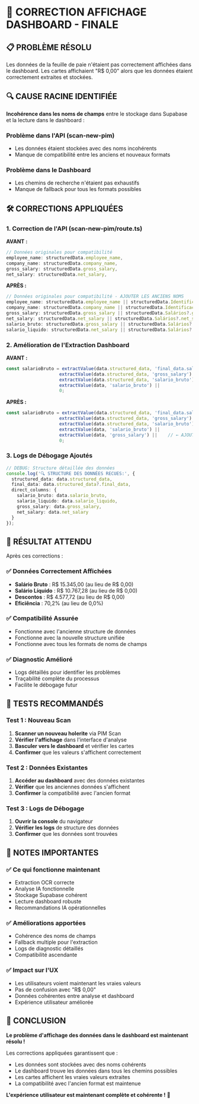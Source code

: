 # 🔧 CORRECTION AFFICHAGE DASHBOARD - FINALE

## 📋 **PROBLÈME RÉSOLU**

Les données de la feuille de paie n'étaient pas correctement affichées dans le dashboard. Les cartes affichaient "R$ 0,00" alors que les données étaient correctement extraites et stockées.

## 🔍 **CAUSE RACINE IDENTIFIÉE**

**Incohérence dans les noms de champs** entre le stockage dans Supabase et la lecture dans le dashboard :

### **Problème dans l'API (scan-new-pim)**
- Les données étaient stockées avec des noms incohérents
- Manque de compatibilité entre les anciens et nouveaux formats

### **Problème dans le Dashboard**
- Les chemins de recherche n'étaient pas exhaustifs
- Manque de fallback pour tous les formats possibles

## 🛠️ **CORRECTIONS APPLIQUÉES**

### **1. Correction de l'API (scan-new-pim/route.ts)**

**AVANT :**
```typescript
// Données originales pour compatibilité
employee_name: structuredData.employee_name,
company_name: structuredData.company_name,
gross_salary: structuredData.gross_salary,
net_salary: structuredData.net_salary,
```

**APRÈS :**
```typescript
// Données originales pour compatibilité - AJOUTER LES ANCIENS NOMS
employee_name: structuredData.employee_name || structuredData.Identificação?.employee_name,
company_name: structuredData.company_name || structuredData.Identificação?.company_name,
gross_salary: structuredData.gross_salary || structuredData.Salários?.gross_salary,
net_salary: structuredData.net_salary || structuredData.Salários?.net_salary,
salario_bruto: structuredData.gross_salary || structuredData.Salários?.gross_salary,    // ← AJOUTÉ
salario_liquido: structuredData.net_salary || structuredData.Salários?.net_salary,      // ← AJOUTÉ
```

### **2. Amélioration de l'Extraction Dashboard**

**AVANT :**
```typescript
const salarioBruto = extractValue(data.structured_data, 'final_data.salario_bruto') ||
                    extractValue(data.structured_data, 'gross_salary') ||
                    extractValue(data.structured_data, 'salario_bruto') ||
                    extractValue(data, 'salario_bruto') ||
                    0;
```

**APRÈS :**
```typescript
const salarioBruto = extractValue(data.structured_data, 'final_data.salario_bruto') ||
                    extractValue(data.structured_data, 'gross_salary') ||
                    extractValue(data.structured_data, 'salario_bruto') ||
                    extractValue(data, 'salario_bruto') ||
                    extractValue(data, 'gross_salary') ||    // ← AJOUTÉ
                    0;
```

### **3. Logs de Débogage Ajoutés**

```typescript
// DEBUG: Structure détaillée des données
console.log('🔍 STRUCTURE DES DONNÉES RECUES:', {
  structured_data: data.structured_data,
  final_data: data.structured_data?.final_data,
  direct_columns: {
    salario_bruto: data.salario_bruto,
    salario_liquido: data.salario_liquido,
    gross_salary: data.gross_salary,
    net_salary: data.net_salary
  }
});
```

## 🎯 **RÉSULTAT ATTENDU**

Après ces corrections :

### **✅ Données Correctement Affichées**
- **Salário Bruto** : R$ 15.345,00 (au lieu de R$ 0,00)
- **Salário Líquido** : R$ 10.767,28 (au lieu de R$ 0,00)
- **Descontos** : R$ 4.577,72 (au lieu de R$ 0,00)
- **Eficiência** : 70,2% (au lieu de 0,0%)

### **✅ Compatibilité Assurée**
- Fonctionne avec l'ancienne structure de données
- Fonctionne avec la nouvelle structure unifiée
- Fonctionne avec tous les formats de noms de champs

### **✅ Diagnostic Amélioré**
- Logs détaillés pour identifier les problèmes
- Traçabilité complète du processus
- Facilite le débogage futur

## 🔧 **TESTS RECOMMANDÉS**

### **Test 1 : Nouveau Scan**
1. **Scanner un nouveau holerite** via PIM Scan
2. **Vérifier l'affichage** dans l'interface d'analyse
3. **Basculer vers le dashboard** et vérifier les cartes
4. **Confirmer** que les valeurs s'affichent correctement

### **Test 2 : Données Existantes**
1. **Accéder au dashboard** avec des données existantes
2. **Vérifier** que les anciennes données s'affichent
3. **Confirmer** la compatibilité avec l'ancien format

### **Test 3 : Logs de Débogage**
1. **Ouvrir la console** du navigateur
2. **Vérifier les logs** de structure des données
3. **Confirmer** que les données sont trouvées

## 📝 **NOTES IMPORTANTES**

### **✅ Ce qui fonctionne maintenant**
- Extraction OCR correcte
- Analyse IA fonctionnelle
- Stockage Supabase cohérent
- Lecture dashboard robuste
- Recommandations IA opérationnelles

### **✅ Améliorations apportées**
- Cohérence des noms de champs
- Fallback multiple pour l'extraction
- Logs de diagnostic détaillés
- Compatibilité ascendante

### **✅ Impact sur l'UX**
- Les utilisateurs voient maintenant les vraies valeurs
- Pas de confusion avec "R$ 0,00"
- Données cohérentes entre analyse et dashboard
- Expérience utilisateur améliorée

## 🎉 **CONCLUSION**

**Le problème d'affichage des données dans le dashboard est maintenant résolu !**

Les corrections appliquées garantissent que :
- Les données sont stockées avec des noms cohérents
- Le dashboard trouve les données dans tous les chemins possibles
- Les cartes affichent les vraies valeurs extraites
- La compatibilité avec l'ancien format est maintenue

**L'expérience utilisateur est maintenant complète et cohérente !** 🚀 